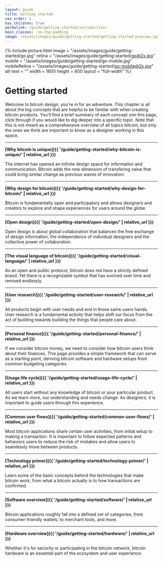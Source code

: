 ```yaml
---
layout: guide
title: Getting started
nav_order: 1
has_children: true
permalink: /guide/getting-started/introduction/
main_classes: -no-top-padding
image: /assets/images/guide/getting-started/getting-started-preview.jpg
---
```


<!--

Editor's notes

A brief introduction and summary of all pages in this section. The idea is that readers
scan this page to get an overview of the section and then decide which topics to dive into.

Illustration sources

- https://www.figma.com/file/qzvCvqhSRx3Jq8aywaSjlr/Bitcoin-Design-Guide-Illustrations-CO?node-id=236%3A467

-->

{% include picture.html
   image = "/assets/images/guide/getting-started/go.jpg"
   retina = "/assets/images/guide/getting-started/go@2x.jpg"
   mobile = "/assets/images/guide/getting-started/go-mobile.jpg"
   mobileRetina = "/assets/images/guide/getting-started/go-mobile@2x.jpg"
   alt-text = ""
   width = 1600
   height = 600
   layout = "full-width"
%}

# Getting started

Welcome to bitcoin design, you're in for an adventure. This chapter is all about the big concepts that are helpful to be familar with when creating bitcoin products. You'll find a brief summary of each concept onn this page, click through if you would like to dig deeper into a specific topic. Note that this is not meant as a comprehensive overview of all topics bitcoin, but only the ones we think are important to know as a designer working in this space.

---

**[Why bitcoin is unique]({{ '/guide/getting-started/why-bitcoin-is-unique/' | relative_url }})**

The internet has opened an infinite design space for information and communication. Bitcoin adds the new dimension of transfering value that could bring similar change as previous waves of innovation.

---

**[Why design for bitcoin]({{ '/guide/getting-started/why-design-for-bitcoin/' | relative_url }})**

Bitcoin is fundamentally open and participatory and allows designers and creators to explore and shape experiences for users around the globe.

---

**[Open design]({{ '/guide/getting-started/open-design/' | relative_url }})**

Open design is about global collaboration that balances the free exchange of design information, the independence of individual designers and the collective power of collaboration.

---

**[The visual language of bitcoin]({{ '/guide/getting-started/visual-language/' | relative_url }})**

As an open and public protocol, bitcoin does not have a strictly defined brand. Yet there is a recognizable symbol that has evolved over time and remixed endlessly.

---

**[User research]({{ '/guide/getting-started/user-research/' | relative_url }})**

All products begin with user needs and end in those same users hands. User research is a fundamental activity that helps shift our focus from the act of building towards building the things that people care about.

---

**[Personal finance]({{ '/guide/getting-started/personal-finance/' | relative_url }})**

If we consider bitcoin money, we need to consider how bitcoin users think about their finances. This page provides a simple framework that can serve as a starting point, deriving bitcoin software and hardware setups from common budgeting categories.

---

**[Usage life cycle]({{ '/guide/getting-started/usage-life-cycle/' | relative_url }})**

All users start without any knowledge of bitcoin or your particular product. As we learn more, our understanding and needs change. As designers, it is important to guide users through this experience.

---

**[Common user flows]({{ '/guide/getting-started/common-user-flows/' | relative_url }})**

Most bitcoin applications share certain user activities, from initial setup to making a transaction. It is important to follow expected patterns and behaviors users to reduce the risk of mistakes and allow users to seamlessly move between products.

---

**[Technology primer]({{ '/guide/getting-started/technology-primer/' | relative_url }})**

Learn some of the basic concepts behind the technologies that make bitcoin work, from what a bitcoin actually is to how transactions are confirmed.

---

**[Software overview]({{ '/guide/getting-started/software/' | relative_url }})**

Bitcoin applications roughly fall into a defined set of categories, from consumer-friendly wallets, to merchant tools, and more.

---

**[Hardware overview]({{ '/guide/getting-started/hardware/' | relative_url }})**

Whether it's for security or participating in the bitcoin network, bitcoin hardware is an essential part of the ecosystem and user experience.